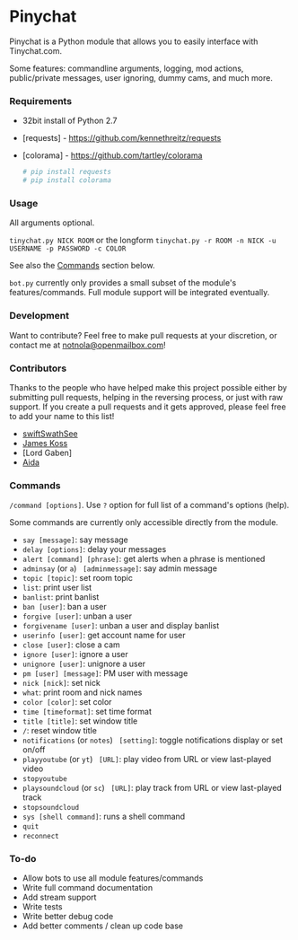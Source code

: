# Pinychat

Pinychat is a Python module that allows you to easily interface with Tinychat.com. 

Some features: commandline arguments, logging, mod actions, public/private messages, user ignoring, dummy cams, and much more.

### Requirements 

* 32bit install of Python 2.7
* [requests] - https://github.com/kennethreitz/requests 
* [colorama] - https://github.com/tartley/colorama

    ```sh
    # pip install requests 
    # pip install colorama
    ```

### Usage

All arguments optional.

`tinychat.py NICK ROOM` or the longform `tinychat.py -r ROOM -n NICK -u USERNAME -p PASSWORD -c COLOR`

See also the [Commands](#commands) section below.

`bot.py` currently only provides a small subset of the module's features/commands. Full module support will be integrated eventually.
	

### Development

Want to contribute? Feel free to make pull requests at your discretion, or contact me at notnola@openmailbox.com!

### Contributors
Thanks to the people who have helped make this project possible either by submitting pull requests, helping in the reversing process, or just with raw support. If you create a pull requests and it gets approved, please feel free to add your name to this list!
- [swiftSwathSee](https://github.com/swiftSwathSee)
- [James Koss](http://www.jameskoss.com)
- [Lord Gaben]
- [Aida](https://github.com/Autotonic)

### Commands

`/command [options]`. Use `?` option for full list of a command's options (help).  

Some commands are currently only accessible directly from the module. 

* `say [message]`: say message
* `delay [options]`: delay your messages
* `alert [command] [phrase]`: get alerts when a phrase is mentioned
* `adminsay` (or `a`) ` [adminmessage]`: say admin message
* `topic [topic]`: set room topic 
* `list`: print user list
* `banlist`: print banlist 
* `ban [user]`: ban a user
* `forgive [user]`: unban a user
* `forgivename [user]`: unban a user and display banlist
* `userinfo [user]`: get account name for user
* `close [user]`: close a cam
* `ignore [user]`: ignore a user
* `unignore [user]`: unignore a user
* `pm [user] [message]`: PM user with message
* `nick [nick]`: set nick
* `what`: print room and nick names
* `color [color]`: set color
* `time [timeformat]`: set time format
* `title [title]`: set window title
* `/`: reset window title
* `notifications` (or `notes`) ` [setting]`: toggle notifications display or set on/off
* `playyoutube` (or `yt`) ` [URL]`: play video from URL or view last-played video
* `stopyoutube` 
* `playsoundcloud`  (or `sc`) ` [URL]`: play track from URL or view last-played track
* `stopsoundcloud` 
* `sys [shell command]`: runs a shell command
* `quit`
* `reconnect` 

### To-do

 - Allow bots to use all module features/commands
 - Write full command documentation
 - Add stream support
 - Write tests
 - Write better debug code
 - Add better comments / clean up code base
